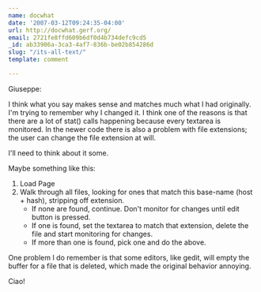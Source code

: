 ```yaml
---
name: docwhat
date: '2007-03-12T09:24:35-04:00'
url: http://docwhat.gerf.org/
email: 2721fe8ffd609b6df0d4b734defc9cd5
_id: ab33906a-3ca3-4af7-836b-be02b854286d
slug: "/its-all-text/"
template: comment

---
```


Giuseppe:

I think what you say makes sense and matches much what I had originally.  I'm trying to remember why I changed it.  I think one of the reasons is that there are a lot of stat() calls happening because every textarea is monitored.  In the newer code there is also a problem with file extensions; the user can change the file extension at will.

I'll need to think about it some.

Maybe something like this:
<ol>
  <li>Load Page</li>
  <li>Walk through all files, looking for ones that match this base-name (host + hash), stripping off extension.
    <ul>
    <li>If none are found, continue.  Don't monitor for changes until edit button is pressed.</li>
    <li>If one is found, set the textarea to match that extension, delete the file and start monitoring for changes.</li>
    <li>If more than one is found, pick one and do the above.</li>
    </ul>
  </li>
</ol>

One problem I do remember is that some editors, like gedit, will empty the buffer for a file that is deleted, which made the original behavior annoying.

Ciao!
